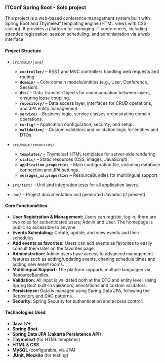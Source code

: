 ### ITConf Spring Boot - Solo project

This project is a web-based conference management system built with Spring Boot and Thymeleaf templating engine (HTML views with CSS styling). It provides a platform for managing IT conferences, including attendee registration, session scheduling, and administration via a web interface.

#### Project Structure

- `src/main/java/`
  - **`controller/`** – REST and MVC controllers handling web requests and routing.
  - **`domain/`** – Core domain models/entities (e.g., User, Conference, Session).
  - **`dto/`** – Data Transfer Objects for communication between layers, ensuring loose coupling.
  - **`repository/`** – Data access layer, interfaces for CRUD operations, and JPA entity management.
  - **`service/`** – Business logic, service classes orchestrating domain operations.
  - **`config/`** – Application configuration, security, and setup.
  - **`validation/`** – Custom validators and validation logic for entities and DTOs.

- `src/main/resources/`
  - **`templates/`** – Thymeleaf HTML templates for server-side rendering.
  - **`static/`** – Static resources (CSS, images, JavaScript).
  - **`application.properties`** – Main configuration file, including database connection and JPA settings.
  - **`messages_xx.properties`** – ResourceBundles for multilingual support.

- `src/test/` – Unit and integration tests for all application layers.

- `doc/` – Project documentation and generated Javadoc (if present).

#### Core Functionalities

- **User Registration & Management:** Users can register, log in, there are two roles for authenticated users; Admin and User. The homepage is public so accessible to anyone.
- **Events Scheduling:** Create, update, and view events and their schedules.
- **Add events as favorites:** Users can add events as favorites to easily consult them later on the favorites page.
- **Administration:** Admin users have access to advanced management features such as adding/updating events, chaning schedule times and adding new event rooms.
- **Multilingual Support:** The platform supports multiple languages via ResourceBundles.
- **Validation:** All input is validated both at the DTO and entity level, using Spring Boot built-in validators, annotations and custom validators.
- **Persistence:** Data is managed using Spring Data JPA, following the Repository and DAO patterns.
- **Security:** Spring Security for authentication and access control.

#### Technologies Used

- **Java 17+**
- **Spring Boot**
- **Spring Data JPA (Jakarta Persistence API)**
- **Thymeleaf** (for HTML templates)
- **HTML & CSS**
- **MySQL** (configurable, via JPA)
- **JUnit, Mockito** (for testing)
